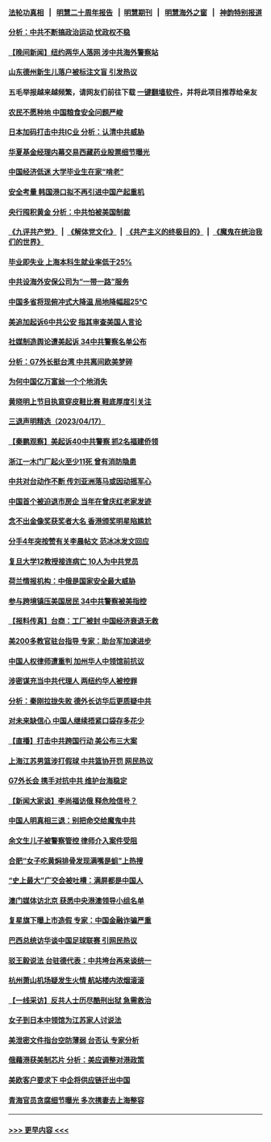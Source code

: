 #### [法轮功真相](https://github.com/gfw-breaker/truth/blob/master/README.md?t=0) &nbsp;&nbsp;|&nbsp;&nbsp; [明慧二十周年报告](https://github.com/gfw-breaker/mh-reports/blob/master/README.md?t=0) &nbsp;&nbsp;|&nbsp;&nbsp;[明慧期刊](https://github.com/gfw-breaker/mh-qikan) &nbsp;&nbsp;|&nbsp;&nbsp; [明慧海外之窗](https://github.com/gfw-breaker/mh-news/blob/master/README.md?t=0) &nbsp;&nbsp;|&nbsp;&nbsp; [神韵特别报道](https://github.com/gfw-breaker/mh-news/blob/master/shenyun.md?t=0)
#### [分析：中共不断搞政治运动 忧政权不稳](../pages/nsc413/n13975504.md?t=04181843) 
#### [【晚间新闻】纽约两华人落网 涉中共海外警察站](../pages/nsc413/n13975566.md?t=04181843) 
#### [山东德州新生儿落户被标注文盲 引发热议](../pages/nsc413/n13975430.md?t=04181843) 
#### 五毛举报越来越频繁，请网友们前往下载 [一键翻墙软件](https://github.com/gfw-breaker/ssr-accounts)，并将此项目推荐给亲友
#### [农民不愿种地 中国粮食安全问题严峻](../pages/nsc413/n13975520.md?t=04181843) 
#### [日本加码打击中共IC业 分析：认清中共威胁](../pages/nsc413/n13975567.md?t=04181843) 
#### [华夏基金经理内幕交易西藏药业股票细节曝光](../pages/nsc413/n13975353.md?t=04181843) 
#### [中国经济低迷 大学毕业生在家“啃老”](../pages/nsc413/n13974820.md?t=04181843) 
#### [安全考量 韩国港口拟不再引进中国产起重机](../pages/nsc413/n13975505.md?t=04181843) 
#### [央行囤积黄金 分析：中共怕被美国制裁](../pages/nsc413/n13975484.md?t=04181843) 
#### [《九评共产党》](https://github.com/begood0513/9ping.md/blob/master/README.md) &nbsp;|&nbsp; [《解体党文化》](../../../../jtdwh.md/blob/master/README.md)  &nbsp;|&nbsp; [《共产主义的终极目的》](../../../../gczydzjmd.md/blob/master/README.md) &nbsp;|&nbsp; [《魔鬼在统治我们的世界》](../../../../mgztzwmdsj.md/blob/master/README.md) 
#### [毕业即失业 上海本科生就业率低于25%](../pages/nsc413/n13975459.md?t=04181843) 
#### [中共设海外安保公司为“一带一路”服务](../pages/nsc413/n13975424.md?t=04181843) 
#### [中国多省将现俯冲式大降温 局地降幅超25℃](../pages/nsc413/n13975365.md?t=04181843) 
#### [美追加起诉6中共公安 指其审查美国人言论](../pages/nsc413/n13975195.md?t=04181843) 
#### [社媒制造舆论遭美起诉 34中共警察名单公布](../pages/nsc413/n13975240.md?t=04181843) 
#### [分析：G7外长挺台湾 中共离间欧美梦碎](../pages/nsc413/n13975177.md?t=04181843) 
#### [为何中国亿万富翁一个个地消失](../pages/nsc413/n13975276.md?t=04181843) 
#### [黄晓明上节目执意穿皮鞋比赛 鞋底厚度引关注](../pages/nsc413/n13975247.md?t=04181843) 
#### [三退声明精选（2023/04/17）](../pages/nsc413/n13975325.md?t=04181843) 
#### [【秦鹏观察】美起诉40中共警察 抓2名福建侨领](../pages/nsc413/n13975287.md?t=04181843) 
#### [浙江一木门厂起火至少11死 曾有消防隐患](../pages/nsc413/n13975300.md?t=04181843) 
#### [中共对台动作不断 传刘亚洲落马或因动摇军心](../pages/nsc413/n13975226.md?t=04181843) 
#### [中国首个被迫退市房企 当年在曾庆红老家发迹](../pages/nsc413/n13975213.md?t=04181843) 
#### [念不出金像奖获奖者大名 香港颁奖明星陷尴尬](../pages/nsc413/n13975159.md?t=04181843) 
#### [分手4年突按赞有关李晨帖文 范冰冰发文回应](../pages/nsc413/n13975204.md?t=04181843) 
#### [复旦大学12教授接连病亡 10人为中共党员](../pages/nsc413/n13975171.md?t=04181843) 
#### [荷兰情报机构：中俄是国家安全最大威胁](../pages/nsc413/n13975146.md?t=04181843) 
#### [参与跨境镇压美国居民 34中共警察被美指控](../pages/nsc413/n13975182.md?t=04181843) 
#### [【报料传真】台商：工厂被封 中国经济衰退无救](../pages/nsc413/n13975158.md?t=04181843) 
#### [美200多教官驻台指导 专家：助台军加速进步](../pages/nsc413/n13975088.md?t=04181843) 
#### [中国人权律师遭重判 加州华人中领馆前抗议](../pages/nsc413/n13975141.md?t=04181843) 
#### [涉密谋充当中共代理人 两纽约华人被控罪](../pages/nsc413/n13975134.md?t=04181843) 
#### [分析：秦刚拉拢失败 德外长访华后更质疑中共](../pages/nsc413/n13975117.md?t=04181843) 
#### [对未来缺信心 中国人继续捂紧口袋存多花少](../pages/nsc413/n13975131.md?t=04181843) 
#### [【直播】打击中共跨国行动 美公布三大案](../pages/nsc413/n13975124.md?t=04181843) 
#### [上海江苏男篮涉打假球 中共篮协开罚 网民热议](../pages/nsc413/n13975007.md?t=04181843) 
#### [G7外长会 携手对抗中共 维护台海稳定](../pages/nsc413/n13975046.md?t=04181843) 
#### [【新闻大家谈】李尚福访俄 释危险信号？](../pages/nsc413/n13975035.md?t=04181843) 
#### [中国人明真相三退：别把命交给魔鬼中共](../pages/nsc413/n13974236.md?t=04181843) 
#### [余文生儿子被警察管控 律师介入案件受阻](../pages/nsc413/n13974932.md?t=04181843) 
#### [合肥“女子吃黄焖排骨发现满嘴是蛆”上热搜](../pages/nsc413/n13974887.md?t=04181843) 
#### [“史上最大”广交会被吐槽：满屏都是中国人](../pages/nsc413/n13974919.md?t=04181843) 
#### [澳门媒体访北京 获悉中央港澳领导小组名单](../pages/nsc413/n13974947.md?t=04181843) 
#### [复星旗下曝上市造假 专家：中国金融诈骗严重](../pages/nsc413/n13974819.md?t=04181843) 
#### [巴西总统访华谈中国足球联赛 引网民热议](../pages/nsc413/n13974823.md?t=04181843) 
#### [驳王毅说法 台驻德代表：中共垮台再来谈统一](../pages/nsc413/n13974699.md?t=04181843) 
#### [杭州萧山机场疑发生火情 航站楼内浓烟滚滚](../pages/nsc413/n13974808.md?t=04181843) 
#### [【一线采访】反共人士历尽酷刑出狱 急需救治](../pages/nsc413/n13973313.md?t=04181843) 
#### [女子到日本中领馆为江苏家人讨说法](../pages/nsc413/n13974788.md?t=04181843) 
#### [美泄密文件指台空防薄弱 台否认 专家分析](../pages/nsc413/n13974597.md?t=04181843) 
#### [俄藉港获美制芯片 分析：美应调整对港政策](../pages/nsc413/n13974702.md?t=04181843) 
#### [美欧客户要求下 中企将供应链迁出中国](../pages/nsc413/n13974607.md?t=04181843) 
#### [青海官员贪腐细节曝光 多次携妻去上海整容](../pages/nsc413/n13974521.md?t=04181843) 

----
#### [ >>> 更早内容 <<< ](../indexes/nsc413-earlier.md)
